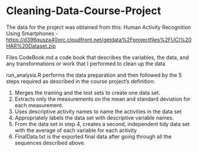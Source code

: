 # Cleaning-Data-Course-Project

The data for the project was obtained from this:
Human Activity Recognition Using Smartphones - https://d396qusza40orc.cloudfront.net/getdata%2Fprojectfiles%2FUCI%20HAR%20Dataset.zip


Files
CodeBook.md a code book that describes the variables, the data, and any transformations or work that I performed to clean up the data

run_analysis.R performs the data preparation and then followed by the 5 steps required as described in the course project’s definition:
1) Merges the training and the test sets to create one data set.
2) Extracts only the measurements on the mean and standard deviation for each measurement.
3) Uses descriptive activity names to name the activities in the data set
4) Appropriately labels the data set with descriptive variable names.
5) From the data set in step 4, creates a second, independent tidy data set with the average of each variable for each activity 
6) FinalData.txt is the exported final data after going through all the sequences described above.